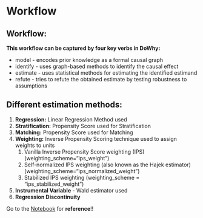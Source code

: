 # Workflow

## Workflow:

**This workflow can be captured by four key verbs in DoWhy:**

* model - encodes prior knowledge as a formal causal graph
* identify - uses graph-based methods to identify the causal effect
* estimate - uses statistical methods for estimating the identified estimand
* refute - tries to refute the obtained estimate by testing robustness to assumptions

## **Different estimation methods:**

1. **Regression:** Linear Regression Method used
2. **Stratification:** Propensity Score used for Stratification
3. **Matching:** Propensity Score used for Matching
4. **Weighting:**  Inverse Propensity Scoring technique used to assign weights to units
   1. Vanilla Inverse Propensity Score weighting \(IPS\) \(weighting\_scheme=“ips\_weight”\) 
   2. Self-normalized IPS weighting \(also known as the Hajek estimator\) \(weighting\_scheme=“ips\_normalized\_weight”\) 
   3. Stabilized IPS weighting \(weighting\_scheme = “ips\_stabilized\_weight”\)
5. **Instrumental Variable** - Wald estimator used
6. **Regression Discontinuity**

Go to the [Notebook](https://github.com/abhishekdabas31/Causal-Inference-implementation/tree/master/DoWhy) for **reference**!!

